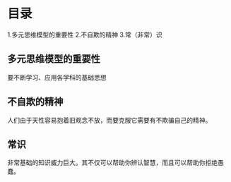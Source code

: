 # 目录
1.多元思维模型的重要性
2.不自欺的精神
3.常（非常）识

## 多元思维模型的重要性
  要不断学习、应用各学科的基础思想

## 不自欺的精神
  人们由于天性容易抱着旧观念不放，而要克服它需要有不欺骗自己的精神。

## 常识
  非常基础的知识威力巨大。其不仅可以帮助你辨认智慧，而且可以帮助你拒绝愚蠢。